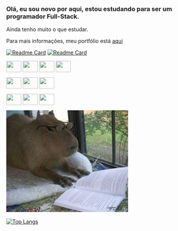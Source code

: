
<h3>Olá, eu sou novo por aqui, estou estudando para ser um programador Full-Stack.</h3>
<p>Ainda tenho muito o que estudar.</p>
<p>Para mais informações, meu portfólio está <a href="https://leomartinez013.github.io/Portfolio/" target="_blank">aqui</a></p>

[![Readme Card](https://github-readme-stats.vercel.app/api/pin/?username=LeoMartinez013&repo=Cronometro&show_owner=true)](https://github.com/LeoMartinez013/github-readme-stats)
[![Readme Card](https://github-readme-stats.vercel.app/api/pin/?username=LeoMartinez013&repo=Lanchonete&show_owner=true)](https://github.com/LeoMartinez013/github-readme-stats) 

<img align="center" height="30" width="40" src="https://cdn.jsdelivr.net/gh/devicons/devicon/icons/javascript/javascript-original.svg"/> <img align="center" height="30" width="40" src="https://cdn.jsdelivr.net/gh/devicons/devicon/icons/php/php-original.svg"/> <img align="center" height="30" width="40" src="https://cdn.jsdelivr.net/gh/devicons/devicon/icons/mysql/mysql-original-wordmark.svg"/> <img align="center" height="30" width="40" src="https://cdn.jsdelivr.net/gh/devicons/devicon/icons/vuejs/vuejs-original.svg"/>

<img align="center" height="30" width="40" src="https://cdn.jsdelivr.net/gh/devicons/devicon/icons/bash/bash-original.svg"/> <img align="center" height="30" width="40" src="https://cdn.jsdelivr.net/gh/devicons/devicon/icons/css3/css3-original-wordmark.svg"/> <img align="center" height="30" width="40" src="https://cdn.jsdelivr.net/gh/devicons/devicon/icons/html5/html5-original-wordmark.svg"/> 

<img align="center" height="30" width="40" src="https://cdn.jsdelivr.net/gh/devicons/devicon/icons/figma/figma-original.svg" /> <img align="center" height="30" width="40" src="https://cdn.jsdelivr.net/gh/devicons/devicon/icons/git/git-original.svg"/> <img align="center" height="30" width="40" src="https://cdn.jsdelivr.net/gh/devicons/devicon/icons/vscode/vscode-original.svg"/>
          

<img src="foto_github[1].jpg" width="325px">

[![Top Langs](https://github-readme-stats.vercel.app/api/top-langs/?username=LeoMartinez013&layout=compact)](https://github.com/LeoMartinez013/github-readme-stats)



